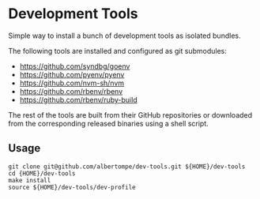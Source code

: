 # Development Tools

Simple way to install a bunch of development tools as isolated bundles.

The following tools are installed and configured as git submodules:

- https://github.com/syndbg/goenv
- https://github.com/pyenv/pyenv
- https://github.com/nvm-sh/nvm
- https://github.com/rbenv/rbenv
- https://github.com/rbenv/ruby-build

The rest of the tools are built from their GitHub repositories or downloaded from the corresponding released binaries using a shell script.

## Usage

```shell
git clone git@github.com/albertompe/dev-tools.git ${HOME}/dev-tools
cd {HOME}/dev-tools
make install
source ${HOME}/dev-tools/dev-profile
```
